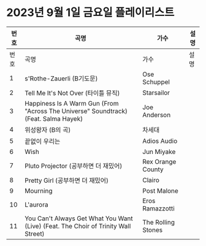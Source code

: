 # 2023년 9월 1일 금요일 플레이리스트

| 번호 | 곡명 | 가수 | 설명 |
|------|------|------|------|
| 번호 | 곡명 | 가수 | 설명 |
| 1 | s'Rothe-Zauerli (B기도문) | Ose Schuppel |  |
| 2 | Tell Me It's Not Over (타이틀 뮤직) | Starsailor |  |
| 3 | Happiness Is A Warm Gun (From "Across The Universe" Soundtrack) (Feat. Salma Hayek) | Joe Anderson |  |
| 4 | 위성왕자 (B의 곡) | 차세대 |  |
| 5 | 끝없이 우리는 | Adios Audio |  |
| 6 | Wish | Jun Miyake |  |
| 7 | Pluto Projector (공부하면 더 재밌어) | Rex Orange County |  |
| 8 | Pretty Girl (공부하면 더 재밌어) | Clairo |  |
| 9 | Mourning | Post Malone |  |
| 10 | L'aurora | Eros Ramazzotti |  |
| 11 | You Can't Always Get What You Want (Live) (Feat. The Choir of Trinity Wall Street) | The Rolling Stones |  |

